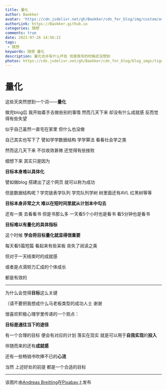 ```yaml
---
title: 量化
author: Baokker
avatar: 'https://cdn.jsdelivr.net/gh/Baokker/cdn_for_blog/img/custom/avatar.jpg'
authorLink: https://Baokker.github.io
categories: 随想
comments: true
date: 2021-07-26 14:56:21
tags:
 - 随想
keywords: 随想 量化
description: 量化也许有什么坏处 但是我写的时候还没想到
photos: https://cdn.jsdelivr.net/gh/Baokker/cdn_for_blog/blog_imgs/tiger-2535888_1920.jpg
---
```


# 量化

这些天突然想到一个词——**量化**

做完blog后 我开始着手去做些别的事情 然而几天下来 却没有什么成就感 反而觉得有些失望 

似乎自己虽然一直宅在家里 但什么也没做

自己其实也写下了 譬如学学数据结构 学学算法 看看社会学之类

然而这几天下来 不仅收效甚微 还觉得有些挫败

细想下来 其实只是因为

**目标本身难以具体化**

譬如做blog 搭建出了这个网页 就可以称为成功

但是数据结构呢？学完链表学队列 学完队列学树 树里面还有AVL 红黑树等等

**目标本身非常之大 难以在短时间里就从计划本中勾去**

还有一类 去看看书 但是书那么多 一天看5个小时也是看书 看5分钟也是看书

**目标难以有量化的具体指标**

这个时候 **学会将目标量化就显得很重要**

每天看5篇短篇 看起来有些呆板 丧失了阅读之美

但对于一天结束时的成就感

或者是点滴努力汇成的个体成长

都是有效的



---



为什么会觉得**目标**这么关键

（请不要把我想成什么马老板类型的成功人士 谢谢

很喜欢积极心理学里传递的一个观点：

**目标是通往当下的途径**

有一个合理的目标 便会有对应的计划 落实在现实 就是可以用于**自我实现**的**投入**

伴随而来的还有**成就感**

还有一些畅销书吹捧不已的**心流**

当然 上述好处的前提 都是一个合适的目标

---

该图片由<a href="https://pixabay.com/zh/users/andibreit-2748383/?utm_source=link-attribution&amp;utm_medium=referral&amp;utm_campaign=image&amp;utm_content=2535888">Andreas Breitling</a>在<a href="https://pixabay.com/zh/?utm_source=link-attribution&amp;utm_medium=referral&amp;utm_campaign=image&amp;utm_content=2535888">Pixabay</a>上发布